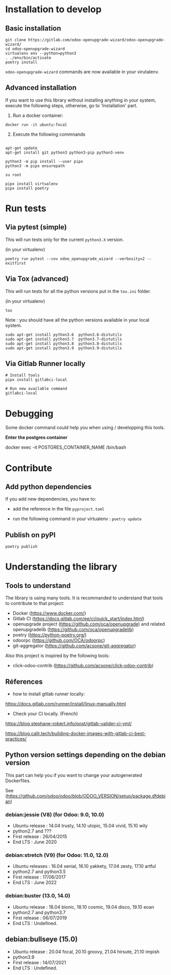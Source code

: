 # Installation to develop

## Basic installation

```
git clone https://gitlab.com/odoo-openupgrade-wizard/odoo-openupgrade-wizard/
cd odoo-openupgrade-wizard
virtualenv env --python=python3
. ./env/bin/activate
poetry install
```

``odoo-openupgrade-wizard`` commands are now available in your virutalenv.

## Advanced installation

If you want to use this library without installing anything in your
system, execute the following steps, otherwise, go to 'Installation' part.

1. Run a docker container:

``docker run -it ubuntu:focal``

2. Execute the following commnands

```

apt-get update
apt-get install git python3 python3-pip python3-venv

python3 -m pip install --user pipx
python3 -m pipx ensurepath

su root

pipx install virtualenv
pipx install poetry
```

# Run tests

## Via pytest (simple)

This will run tests only for the current ``python3.X`` version.

(in your virtualenv)
```
poetry run pytest --cov odoo_openupgrade_wizard --verbosity=2 --exitfirst
```

## Via Tox (advanced)

This will run tests for all the python versions put in the ``tox.ini`` folder.

(in your virtualenv)
```
tox
```

Note : you should have all the python versions available in your local system.


```
sudo apt-get install python3.6  python3.6-distutils
sudo apt-get install python3.7  python3.7-distutils
sudo apt-get install python3.8  python3.8-distutils
sudo apt-get install python3.9  python3.9-distutils
```

## Via Gitlab Runner locally


```
# Install tools
pipx install gitlabci-local

# Run new available command
gitlabci-local
```

# Debugging

Some docker command could help you when using / developping this tools.

**Enter the postgres container**

docker exec -it POSTGRES_CONTAINER_NAME /bin/bash

# Contribute

## Add python dependencies

If you add new dependencies, you have to:

- add the reference in the file ``pyproject.toml``

- run the following command in your virtualenv : ``poetry update``

## Publish on pyPI

```
poetry publish
```

# Understanding the library

## Tools to understand

The library is using many tools. It is recommanded to understand that tools
to contribute to that project:

* Docker (https://www.docker.com/)
* Gitlab CI (https://docs.gitlab.com/ee/ci/quick_start/index.html)
* openupgrade project (https://github.com/oca/openupgrade) and related openupgradelib (https://github.com/oca/openupgradelib)
* poetry (https://python-poetry.org/)
* odoorpc (https://github.com/OCA/odoorpc)
* git-aggregator (https://github.com/acsone/git-aggregator)

Also this project is inspired by the following tools:

* click-odoo-contrib (https://github.com/acsone/click-odoo-contrib)


## Réferences

- how to install gitlab runner locally:

https://docs.gitlab.com/runner/install/linux-manually.html

- Check your CI locally. (French)

https://blog.stephane-robert.info/post/gitlab-valider-ci-yml/

https://blog.callr.tech/building-docker-images-with-gitlab-ci-best-practices/


## Python version settings depending on the debian version

This part can help you if you want to change your autogenerated Dockerfiles.

See (https://github.com/odoo/odoo/blob/ODOO_VERSION/setup/package.dfdebian)

### debian:jessie (V8) (for Odoo: 9.0, 10.0)
- Ubuntu release : 14.04 trusty, 14.10 utopic, 15.04 vivid, 15.10 wily
- python2.7 and ???
- First release : 26/04/2015
- End LTS : June 2020

### debian:stretch (V9) (for Odoo: 11.0, 12.0)
- Ubuntu releases : 16.04 xenial, 16.10 yakkety, 17.04 zesty, 17.10 artful
- python2.7 and python3.5
- First release : 17/06/2017
- End LTS : June 2022

### debian:buster (13.0, 14.0)
- Ubuntu release : 18.04 bionic, 18.10 cosmic, 19.04 disco, 19.10 eoan
- python2.7 and python3.7
- First release : 06/07/2019
- End LTS : Undefined.

## debian:bullseye (15.0)
- Ubuntu release : 20.04 focal, 20.10 groovy, 21.04 hirsute, 21.10 impish
- python3.9
- First release : 14/07/2021
- End LTS : Undefined.

